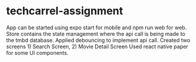 # techcarrel-assignment

App can be started using expo start for mobile and npm run web for web.
Store contains the state management where the api call is being made to the tmbd database. 
Applied debouncing to implement api call.
Created two screens 1) Search Screen, 2) Movie Detail Screen
Used react native paper for some UI components.
